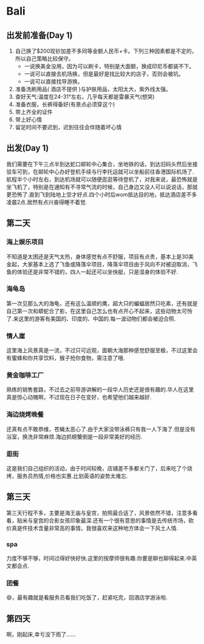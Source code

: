# Bali

## 出发前准备(Day 1)
1. 自己换了$200现钞加差不多同等金额人民币+卡。下列三种因素都是不定的，所以自己策略比较保守。
   - 一说换美金没用，因为可以刷卡，特别是大面额，换成印尼币都装不下。
   - 一说可以直接去机场换，但是最好是找比较大的店子，否则会被坑。
   - 一说可以直接找导游换。
2. 准备洗刷用品( 酒店不提供 )与护肤用品，太阳太大，紫外线太强。
3. 查好天气:温度在24-31°左右，几乎每天都是雷暴天气(想哭)
4. 准备衣服，长裤得备好(有景点必须穿这个)
5. 带上齐全的证件
6. 带上好心情
7. 留足时间不要迟到，迟到往往会伴随着坏心情

## 出发(Day 1)
我们需要在下午三点半到达蛇口邮轮中心集合，坐地铁的话，到达旧码头然后坐接驳车可到，在邮轮中心办好登机手续与行李托运就可以坐船前往香港国际机场了.航程半个小时左右，到达机场就可以随便逛逛等待登机了，对我来说，最恐怖就是坐飞机了，特别是在通知有不寻常气流的时候，自己身边又没人可以说说话，那就更恐怖了.直到飞到陆地上空才好点.四个小时后wom抵达目的地，抵达酒店差不多凌晨2点.居然有点兴奋得睡不着觉.

## 第二天
### 海上娱乐项目
不知道是太困还是天气太热，身体感觉有点不舒服，项目有点贵，基本上是30美金起，大家基本上选了飞鱼或降落伞项目，降落伞项目由于风向不对被迫取消，飞鱼的体验还是非常不错的，四人一起还可以坐快艇，只是湿身的体验不好.
### 海龟岛
第一次见那么大的海龟，还有这么温顺的鹰，超大只的蝙蝠居然只吃素，还有就是自己第一次和蟒蛇合了影，在这里自己怎么也有点开心不起来，这些动物太可怜了.来这里的游客有美国的、印度的、中国的.每一波动物们都会被迫合照.
### 情人崖
这里海上风景真是一流，不过只可远观，面朝大海那种感觉舒服至极，不过这里会有蜜蜂和你共享饮料，猴子抢你食物，需注意了哦.
### 黄金咖啡工厂
熟练的销售套路，不过去之前导游讲解的一段华人历史还是很有趣的.华人在这里真是惊心动魄啊，不过现在日子在变好，也希望他们越来越好.
### 海边烧烤晚餐
还真有点不敢恭维，苍蝇太恶心了.由于大家没带泳裤只有我一人下海了.但是没有浴室，换洗非常麻烦.海边抓螃蟹倒是一段非常美好的经历.
### 逛街
这是我们自己组织的活动，由于时间较晚，店铺差不多都关门了，后来吃了个烧烤，服务员热情,价格也实惠.比划英语的姿势太难忘.

## 第三天
第三天行程不多，主要是海王庙与皇宫，拍照最合适了，风景依然不错，注意多看看，贴米与皇宫的合影女孩印象最深.还有一个很有意思的事情是去传统市场，砍价真是件技术含量非常高的事情，我很喜欢来这种地方体会一下风土人情.
### spa
力度不够不够，时间过得好快好快.这里的按摩师很有趣.你要是聊也聊得起来.中英文都会点.
### 团餐
😄，最有趣就是看服务员看我们吃饭了，赶紧吃完，回酒店学游泳啦.

## 第四天
啊，刚起床,幸亏没下雨了……